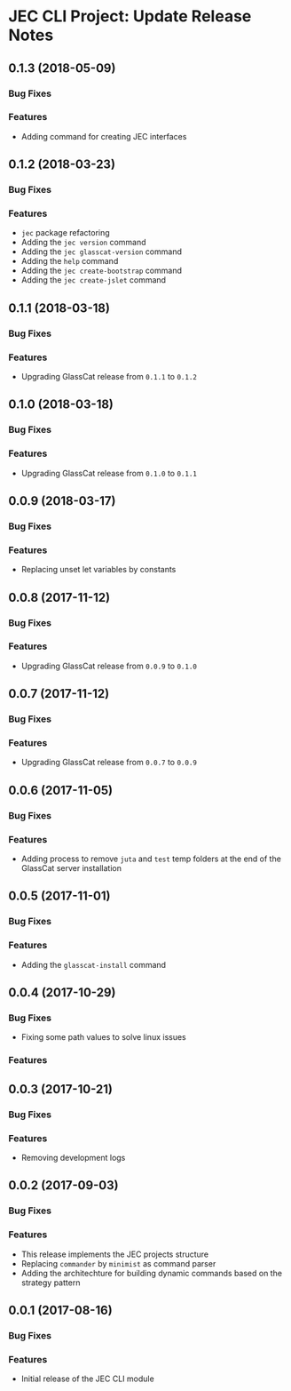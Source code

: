 # JEC CLI Project: Update Release Notes


<a name="jec-cli-0.1.3"></a>
## **0.1.3** (2018-05-09)

### Bug Fixes

### Features

- Adding command for creating JEC interfaces

<a name="jec-cli-0.1.2"></a>
## **0.1.2** (2018-03-23)

### Bug Fixes

### Features

- `jec` package refactoring
- Adding the `jec version` command
- Adding the `jec glasscat-version` command
- Adding the `help` command
- Adding the `jec create-bootstrap` command
- Adding the `jec create-jslet` command

<a name="jec-cli-0.1.1"></a>
## **0.1.1** (2018-03-18)

### Bug Fixes

### Features

- Upgrading GlassCat release from `0.1.1` to `0.1.2`

<a name="jec-cli-0.1.0"></a>
## **0.1.0** (2018-03-18)

### Bug Fixes

### Features

- Upgrading GlassCat release from `0.1.0` to `0.1.1`

<a name="jec-cli-0.0.9"></a>
## **0.0.9** (2018-03-17)

### Bug Fixes

### Features

- Replacing unset let variables by constants

<a name="jec-cli-0.0.8"></a>
## **0.0.8** (2017-11-12)

### Bug Fixes

### Features

- Upgrading GlassCat release from `0.0.9` to `0.1.0`

<a name="jec-cli-0.0.7"></a>
## **0.0.7** (2017-11-12)

### Bug Fixes

### Features

- Upgrading GlassCat release from `0.0.7` to `0.0.9`

<a name="jec-cli-0.0.6"></a>
## **0.0.6** (2017-11-05)

### Bug Fixes

### Features

- Adding process to remove `juta` and `test` temp folders at the end of the GlassCat server installation

<a name="jec-cli-0.0.5"></a>
## **0.0.5** (2017-11-01)

### Bug Fixes

### Features

- Adding the `glasscat-install` command

<a name="jec-cli-0.0.4"></a>
## **0.0.4** (2017-10-29)

### Bug Fixes

- Fixing some path values to solve linux issues

### Features

<a name="jec-cli-0.0.3"></a>
## **0.0.3** (2017-10-21)

### Bug Fixes

### Features

- Removing development logs

<a name="jec-cli-0.0.2"></a>
## **0.0.2** (2017-09-03)

### Bug Fixes

### Features

- This release implements the JEC projects structure
- Replacing `commander` by `minimist` as command parser
- Adding the architechture for building dynamic commands based on the strategy pattern

<a name="jec-cli-0.0.1"></a>
## **0.0.1** (2017-08-16)

### Bug Fixes

### Features

- Initial release of the JEC CLI module